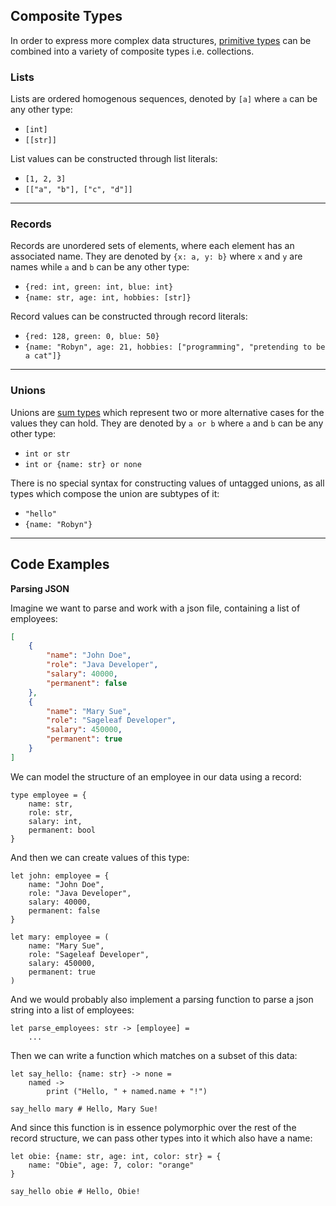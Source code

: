 ## Composite Types

In order to express more complex data structures, [primitive types](./primitive-types.md) can be combined into a variety of composite types i.e. collections.

### Lists
Lists are ordered homogenous sequences, denoted by `[a]` where `a` can be any other type:
- `[int]`
- `[[str]]`

List values can be constructed through list literals:
- `[1, 2, 3]`
- `[["a", "b"], ["c", "d"]]`

---

### Records
Records are unordered sets of elements, where each element has an associated name. They are denoted by `{x: a, y: b}` where `x` and `y` are names while `a` and `b` can be any other type:
- `{red: int, green: int, blue: int}`
- `{name: str, age: int, hobbies: [str]}`

Record values can be constructed through record literals:
- `{red: 128, green: 0, blue: 50}`
- `{name: "Robyn", age: 21, hobbies: ["programming", "pretending to be a cat"]}`

---

### Unions
Unions are [sum types](https://en.wikipedia.org/wiki/Tagged_union) which represent two or more alternative cases for the values they can hold. They are denoted by `a or b` where `a` and `b` can be any other type:
- `int or str`
- `int or {name: str} or none`

There is no special syntax for constructing values of untagged unions, as all types which compose the union are subtypes of it:
- `"hello"`
- `{name: "Robyn"}`

---

## Code Examples

**Parsing JSON**

Imagine we want to parse and work with a json file, containing a list of employees:

```json
[
    {
        "name": "John Doe",
        "role": "Java Developer",
        "salary": 40000,
        "permanent": false
    },
    {
        "name": "Mary Sue",
        "role": "Sageleaf Developer",
        "salary": 450000,
        "permanent": true
    }
]
```

We can model the structure of an employee in our data using a record:

```
type employee = {
    name: str,
    role: str,
    salary: int,
    permanent: bool
}
```

And then we can create values of this type:

```
let john: employee = {
    name: "John Doe",
    role: "Java Developer",
    salary: 40000,
    permanent: false
}

let mary: employee = (
    name: "Mary Sue",
    role: "Sageleaf Developer",
    salary: 450000,
    permanent: true
)
```

And we would probably also implement a parsing function to parse a json string into a list of employees:

```
let parse_employees: str -> [employee] =
    ...
```

Then we can write a function which matches on a subset of this data:

```
let say_hello: {name: str} -> none =
    named ->
        print ("Hello, " + named.name + "!")

say_hello mary # Hello, Mary Sue!
```

And since this function is in essence polymorphic over the rest of the record structure, we can pass other types into it which also have a name:

```
let obie: {name: str, age: int, color: str} = {
    name: "Obie", age: 7, color: "orange"
}

say_hello obie # Hello, Obie!
```

